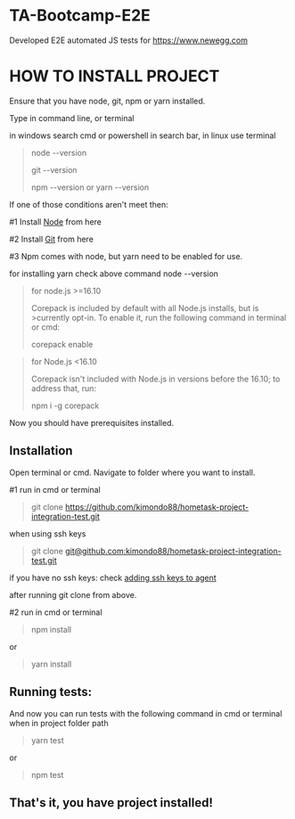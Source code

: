 # TA-Bootcamp-E2E

Developed E2E automated JS tests for https://www.newegg.com

# HOW TO INSTALL PROJECT

Ensure that you have node, git, npm or yarn installed.

Type in command line, or terminal

in windows search cmd or powershell in search bar, in linux use terminal

> node --version
>
> git --version
>
> npm --version
>or
> yarn --version

If one of those conditions aren't meet then:

#1 Install [Node](https://nodejs.org/en/download/) from here

#2 Install [Git](https://git-scm.com/downloads) from here

#3 Npm comes with node, but yarn need to be enabled for use.

for installing yarn check above command node --version

>for node.js >=16.10
>
>Corepack is included by default with all Node.js installs, but is >currently opt-in. To enable it, run the following command in terminal or cmd:
>
>corepack enable


> for Node.js <16.10
>
>Corepack isn't included with Node.js in versions before the 16.10; to address that, run:
>
>npm i -g corepack

Now you should have prerequisites installed.

## **Installation**

Open terminal or cmd. Navigate to folder where you want to install.

#1 run in cmd or terminal
>git clone https://github.com/kimondo88/hometask-project-integration-test.git

when using ssh keys
>git clone [git@github.com:kimondo88/hometask-project-integration-test.git](git@github.com:kimondo88/hometask-project-integration-test.git)

if you have no ssh keys: check
[adding ssh keys to agent](https://docs.github.com/en/authentication/connecting-to-github-with-ssh/generating-a-new-ssh-key-and-adding-it-to-the-ssh-agent)

after running git clone from above.

#2 run in cmd or terminal
>npm install 

or 

>yarn install 

## **Running tests:**

And now you can run tests with the following command in cmd or terminal when in project folder path

>yarn test 

or 

>npm test

## That's it, you have project installed! 

